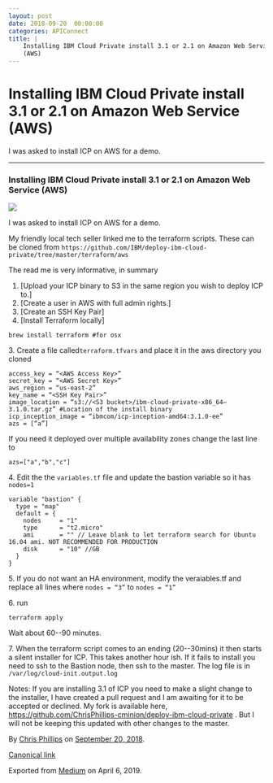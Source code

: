 ```yaml
---
layout: post
date: 2018-09-20  00:00:00
categories: APIConnect
title: |
    Installing IBM Cloud Private install 3.1 or 2.1 on Amazon Web Service
    (AWS)
---
```


Installing IBM Cloud Private install 3.1 or 2.1 on Amazon Web Service (AWS)
===========================================================================


I was asked to install ICP on AWS for a demo.






------------------------------------------------------------------------




### Installing IBM Cloud Private install 3.1 or 2.1 on Amazon Web Service (AWS)

![](https://cdn-images-1.medium.com/max/600/0*KL_6rSvcBPvTDmXv.gif)

I was asked to install ICP on AWS for a demo.

My friendly local tech seller linked me to the terraform scripts. These
can be cloned from
`https://github.com/IBM/deploy-ibm-cloud-private/tree/master/terraform/aws`

The read me is very informative, in summary

1.  [Upload your ICP binary to S3 in the same region you wish to deploy
    ICP to.]
2.  [Create a user in AWS with full admin rights.]
3.  [Create an SSH Key Pair]
4.  [Install Terraform locally]

```
brew install terraform #for osx
```

3\. Create a file called`terraform.tfvars`
and place it in the aws directory you cloned

```
access_key = “<AWS Access Key>”
secret_key = “<AWS Secret Key>”
aws_region = “us-east-2”
key_name = “<SSH Key Pair>”
image_location = “s3://<S3 bucket>/ibm-cloud-private-x86_64–3.1.0.tar.gz” #Location of the install binary
icp_inception_image = “ibmcom/icp-inception-amd64:3.1.0-ee”
azs = [“a”]
```

If you need it deployed over multiple availability zones change the last
line to

```
azs=["a","b","c"]
```

4\. Edit the the `variables.tf` file and
update the bastion variable so it has `nodes=1`

```
variable "bastion" {
  type = "map"
  default = {
    nodes     = "1"
    type      = "t2.micro"
    ami       = "" // Leave blank to let terraform search for Ubuntu 16.04 ami. NOT RECOMMENDED FOR PRODUCTION
    disk      = "10" //GB
  }
}
```

5\. If you do not want an HA environment, modify the veraiables.tf and
replace all lines where `nodes = “3”` to
`nodes = “1”`

6\. run

```
terraform apply
```

Wait about 60--90 minutes.

7\. When the terraform script comes to an ending (20--30mins) it then
starts a silent installer for ICP. This takes another hour ish. If it
fails to install you need to ssh to the Bastion node, then ssh to the
master. The log file is in
`/var/log/cloud-init.output.log`

Notes: If you are installing 3.1 of ICP you need to make a slight change
to the installer, I have created a pull request and I am awaiting for it
to be accepted or declined. My fork is available here,
<https://github.com/ChrisPhillips-cminion/deploy-ibm-cloud-private> .
But I will not be keeping this updated with other changes to the master.





By [Chris Phillips](https://medium.com/@cminion) on
[September 20, 2018](https://medium.com/p/ef183475daef).

[Canonical
link](https://medium.com/@cminion/installing-ibm-cloud-private-install-3-1-or-2-1-on-amazon-web-service-aws-ef183475daef)

Exported from [Medium](https://medium.com) on April 6, 2019.
